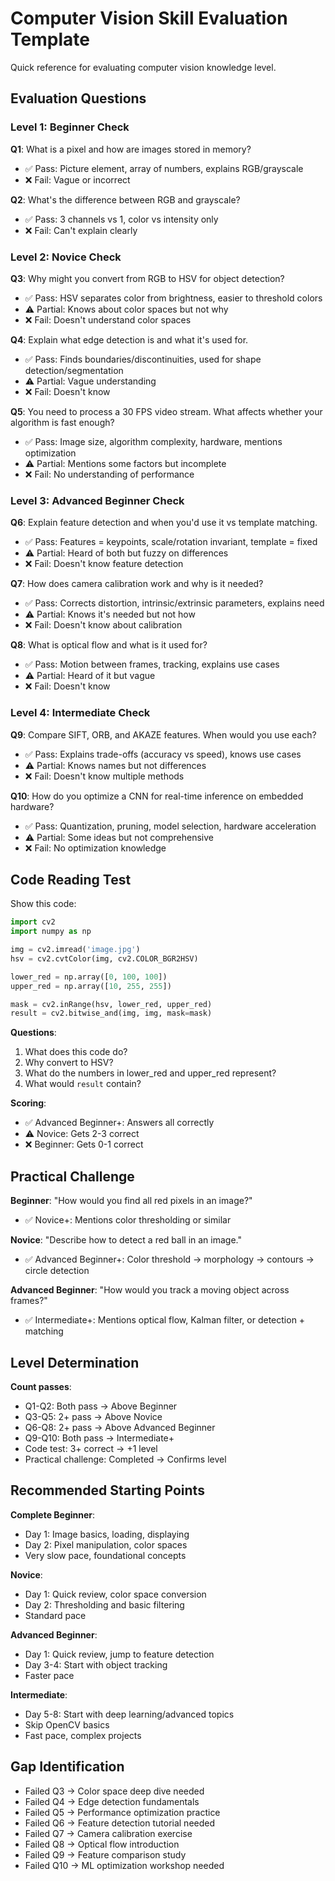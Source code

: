 # Computer Vision Skill Evaluation Template

Quick reference for evaluating computer vision knowledge level.

## Evaluation Questions

### Level 1: Beginner Check

**Q1**: What is a pixel and how are images stored in memory?
- ✅ Pass: Picture element, array of numbers, explains RGB/grayscale
- ❌ Fail: Vague or incorrect

**Q2**: What's the difference between RGB and grayscale?
- ✅ Pass: 3 channels vs 1, color vs intensity only
- ❌ Fail: Can't explain clearly

### Level 2: Novice Check

**Q3**: Why might you convert from RGB to HSV for object detection?
- ✅ Pass: HSV separates color from brightness, easier to threshold colors
- ⚠️ Partial: Knows about color spaces but not why
- ❌ Fail: Doesn't understand color spaces

**Q4**: Explain what edge detection is and what it's used for.
- ✅ Pass: Finds boundaries/discontinuities, used for shape detection/segmentation
- ⚠️ Partial: Vague understanding
- ❌ Fail: Doesn't know

**Q5**: You need to process a 30 FPS video stream. What affects whether your algorithm is fast enough?
- ✅ Pass: Image size, algorithm complexity, hardware, mentions optimization
- ⚠️ Partial: Mentions some factors but incomplete
- ❌ Fail: No understanding of performance

### Level 3: Advanced Beginner Check

**Q6**: Explain feature detection and when you'd use it vs template matching.
- ✅ Pass: Features = keypoints, scale/rotation invariant, template = fixed
- ⚠️ Partial: Heard of both but fuzzy on differences
- ❌ Fail: Doesn't know feature detection

**Q7**: How does camera calibration work and why is it needed?
- ✅ Pass: Corrects distortion, intrinsic/extrinsic parameters, explains need
- ⚠️ Partial: Knows it's needed but not how
- ❌ Fail: Doesn't know about calibration

**Q8**: What is optical flow and what is it used for?
- ✅ Pass: Motion between frames, tracking, explains use cases
- ⚠️ Partial: Heard of it but vague
- ❌ Fail: Doesn't know

### Level 4: Intermediate Check

**Q9**: Compare SIFT, ORB, and AKAZE features. When would you use each?
- ✅ Pass: Explains trade-offs (accuracy vs speed), knows use cases
- ⚠️ Partial: Knows names but not differences
- ❌ Fail: Doesn't know multiple methods

**Q10**: How do you optimize a CNN for real-time inference on embedded hardware?
- ✅ Pass: Quantization, pruning, model selection, hardware acceleration
- ⚠️ Partial: Some ideas but not comprehensive
- ❌ Fail: No optimization knowledge

## Code Reading Test

Show this code:

```python
import cv2
import numpy as np

img = cv2.imread('image.jpg')
hsv = cv2.cvtColor(img, cv2.COLOR_BGR2HSV)

lower_red = np.array([0, 100, 100])
upper_red = np.array([10, 255, 255])

mask = cv2.inRange(hsv, lower_red, upper_red)
result = cv2.bitwise_and(img, img, mask=mask)
```

**Questions**:
1. What does this code do?
2. Why convert to HSV?
3. What do the numbers in lower_red and upper_red represent?
4. What would `result` contain?

**Scoring**:
- ✅ Advanced Beginner+: Answers all correctly
- ⚠️ Novice: Gets 2-3 correct
- ❌ Beginner: Gets 0-1 correct

## Practical Challenge

**Beginner**: "How would you find all red pixels in an image?"
- ✅ Novice+: Mentions color thresholding or similar

**Novice**: "Describe how to detect a red ball in an image."
- ✅ Advanced Beginner+: Color threshold → morphology → contours → circle detection

**Advanced Beginner**: "How would you track a moving object across frames?"
- ✅ Intermediate+: Mentions optical flow, Kalman filter, or detection + matching

## Level Determination

**Count passes**:
- Q1-Q2: Both pass → Above Beginner
- Q3-Q5: 2+ pass → Above Novice
- Q6-Q8: 2+ pass → Above Advanced Beginner
- Q9-Q10: Both pass → Intermediate+
- Code test: 3+ correct → +1 level
- Practical challenge: Completed → Confirms level

## Recommended Starting Points

**Complete Beginner**:
- Day 1: Image basics, loading, displaying
- Day 2: Pixel manipulation, color spaces
- Very slow pace, foundational concepts

**Novice**:
- Day 1: Quick review, color space conversion
- Day 2: Thresholding and basic filtering
- Standard pace

**Advanced Beginner**:
- Day 1: Quick review, jump to feature detection
- Day 3-4: Start with object tracking
- Faster pace

**Intermediate**:
- Day 5-8: Start with deep learning/advanced topics
- Skip OpenCV basics
- Fast pace, complex projects

## Gap Identification

- Failed Q3 → Color space deep dive needed
- Failed Q4 → Edge detection fundamentals
- Failed Q5 → Performance optimization practice
- Failed Q6 → Feature detection tutorial needed
- Failed Q7 → Camera calibration exercise
- Failed Q8 → Optical flow introduction
- Failed Q9 → Feature comparison study
- Failed Q10 → ML optimization workshop needed
